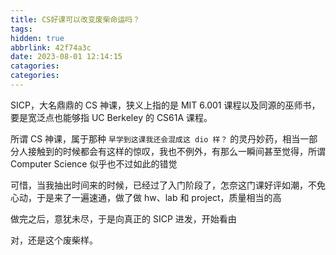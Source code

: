 ```yaml
---
title: CS好课可以改变废柴命运吗？
tags:
hidden: true
abbrlink: 42f74a3c
date: 2023-08-01 12:14:15
catagories:
categories:
---
```


<!-- <meting-js
    server="netease"
    type="song"
    autoplay="true"
    id="18126594">
</meting-js> -->

SICP，大名鼎鼎的 CS 神课，狭义上指的是 MIT 6.001 课程以及同源的巫师书，要是宽泛点也能够指 UC Berkeley 的 CS61A 课程。

所谓 CS 神课，属于那种 `早学到这课我还会混成这 dio 样？` 的灵丹妙药，相当一部分人接触到的时候都会有这样的惊叹，我也不例外，有那么一瞬间甚至觉得，所谓 Computer Science 似乎也不过如此的错觉

可惜，当我抽出时间来的时候，已经过了入门阶段了，怎奈这门课好评如潮，不免心动，于是来了一遍速通，做了做 hw、lab 和 project，质量相当的高

做完之后，意犹未尽，于是向真正的 SICP 进发，开始看由

















对，还是这个废柴样。
